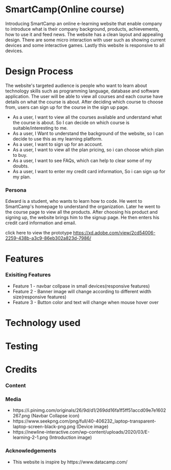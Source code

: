 # SmartCamp(Online course)
Introducing SmartCamp an online e-learning website that enable company to introduce what is their company background, products, achievements, how to use it and feed news. The website has a clean layout and appealing design. There are some micro interaction with user such as showing current devices and some interactive games. Lastly this website is responsive to all devices.

# Design Process
The website's targeted audience is people who want to learn about technology skills such as programming language, database and software application.
The user will be able to view all courses and each course have details on what the course is about. After deciding which course to choose from, users can sign up for the course in the sign up page. 

<ul>
  <li>As a user, I want to view all the courses available and understand what the course is about. So I can decide on which course is suitable/interesting to me.</li>
  <li>As a user, I Want to understand the background of the website, so I can decide to use this as my learning platform.</li>
  <li>As a user, I want to sign up for an account.</li>
  <li>As a user, I want to view all the plan pricing, so i can choose which plan to buy.</li>
  <li>As a user, I want to see FAQs, which can help to clear some of my doubts.</li>
  <li>As a user, I want to enter my credit card information, So i can sign up for my plan.</li>
</ul>

<h3>Persona</h3>Edward is a student, who wants to learn how to code. He went to SmartCamp's homepage to understand the organization. 
Later he went to the course page to view all the products. After choosing his product and signing up, the website brings him to the signup page.
He then enters his credit card information and email.

click here to view the prototype https://xd.adobe.com/view/2cd54006-2259-438b-a3c9-86eb302a823d-7986/

# Features
<h3>Exisiting Features</h3>
<ul>
  <li>Feature 1 - navbar collpase in small devices(responsive features)</li>
  <li>Feature 2 - Banner image will change according to different width size(responsive features)</li>
  <li>Feature 3 - Button color and text will change when mouse hover over</li>
</ul>

# Technology used

# Testing

# Credits
<h3>Content</h3>
<h3>Media</h3>
<ul>
<li>https://i.pinimg.com/originals/26/9d/d1/269dd16fa1f5ff51accd09e7e1602267.png (Navbar Collapse icon)</li>
<li>https://www.seekpng.com/png/full/40-406232_laptop-transparent-laptop-screen-black-png.png (Device image)</li>
<li>https://newline-interactive.com/wp-content/uploads/2020/03/E-learning-2-1.png (Introduction image)</li>
</ul>

<h3>Acknowledgements</h3>
<ul>
  <li>This website is inspire by https://www.datacamp.com/</li>
</ul>


